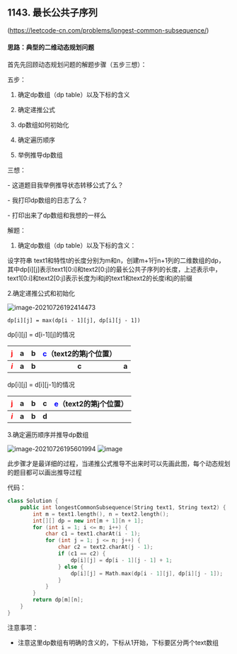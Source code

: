## **1143. 最长公共子序列**

(https://leetcode-cn.com/problems/longest-common-subsequence/)

 

####  思路：典型的二维动态规划问题

 首先先回顾动态规划问题的解题步骤（五步三想）：

 五步：

1. 确定dp数组（dp table）以及下标的含义

2. 确定递推公式

3. dp数组如何初始化

4. 确定遍历顺序

5. 举例推导dp数组

 

三想：

\-  这道题目我举例推导状态转移公式了么？

\-  我打印dp数组的日志了么？

\-  打印出来了dp数组和我想的一样么

 

解题：

 

1. 确定dp数组（dp table）以及下标的含义：

 

  设字符串 text1和特性t的长度分别为m和n，创建m+1行n+1列的二维数组的dp，其中dp[i][j]表示text1[0:i]和text2[0:j]的最长公共子序列的长度，上述表示中，text1[0:i]和text2[0:j]表示长度为i和j的text1和text2的长度i和j的前缀

 

 2.确定递推公式和初始化

![image-20210726192414473](C:\Users\dell\AppData\Roaming\Typora\typora-user-images\image-20210726192414473.png)

`dp[i][j] = max(dp[i - 1][j], dp[i][j - 1])`

dp[i][j] = d[i-1][j]的情况

|    <font  color='red'>j</font>    |   a   |   b   | <font  color='blue'>c</font>（text2的第j个位置） |       |
| :-------------------------------: | :---: | :---: | :----------------------------------------------: | :---: |
| ***<font  color='red'>i</font>*** | **a** | **b** |                      **c**                       | **a** |

dp[i][j] = d[i][j-1]的情况

|    <font  color='red'>j</font>    |   a   |   b   |   c   | <font  color='blue'>e</font>（text2的第j个位置） |
| :-------------------------------: | :---: | :---: | :---: | :----------------------------------------------: |
| ***<font  color='red'>i</font>*** | **a** | **b** | **d** |                                                  |



 3.确定遍历顺序并推导dp数组

![image-20210726195601994](C:\Users\dell\AppData\Roaming\Typora\typora-user-images\image-20210726195601994.png)
![image](https://user-images.githubusercontent.com/68804220/126988005-39d37513-8d90-49a8-ae08-7355e6522b96.png)

此步骤才是最详细的过程，当递推公式推导不出来时可以先画此图，每个动态规划的题目都可以画出推导过程







代码：

```c++
class Solution {
    public int longestCommonSubsequence(String text1, String text2) {
        int m = text1.length(), n = text2.length();
        int[][] dp = new int[m + 1][n + 1];
        for (int i = 1; i <= m; i++) {
            char c1 = text1.charAt(i - 1);
            for (int j = 1; j <= n; j++) {
                char c2 = text2.charAt(j - 1);
                if (c1 == c2) {
                    dp[i][j] = dp[i - 1][j - 1] + 1;
                } else {
                    dp[i][j] = Math.max(dp[i - 1][j], dp[i][j - 1]);
                }
            }
        }
        return dp[m][n];
    }
}

```





注意事项：

- 注意这里dp数组有明确的含义的，下标从1开始，下标要区分两个text数组

